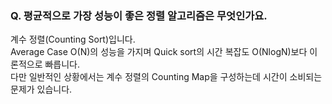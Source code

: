 ### Q. 평균적으로 가장 성능이 좋은 정렬 알고리즘은 무엇인가요.  
계수 정렬(Counting Sort)입니다.  
Average Case O(N)의 성능을 가지며 Quick sort의 시간 복잡도 O(NlogN)보다 이론적으로 빠릅니다.  
다만 일반적인 상황에서는 계수 정렬의 Counting Map을 구성하는데 시간이 소비되는 문제가 있습니다.